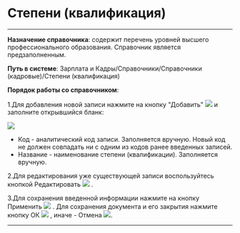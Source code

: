 ﻿#  Степени (квалификация)
_ _ _ _ _ _

**Назначение справочника**: содержит перечень уровней высшего профессионального образования. Справочник является предзаполненным.

**Путь в системе**: Зарплата и Кадры/Справочники/Справочники (кадровые)/Степени (квалификация)

**Порядок работы со справочником**:

1.Для добавления новой записи нажмите на кнопку "Добавить" ![](topic:Com.AddFiles.Buttons.Btn_Add.png) и заполните открывшийся бланк:

![](topic:.AddFiles.Screenshot_2713.jpg)

* Код - аналитический код записи. Заполняется вручную. Новый код не должен совпадать ни с одним из кодов ранее введенных записей.
* Название - наименование степени (квалификации). Заполняется вручную.


2.Для редактирования уже существующей записи воспользуйтесь кнопкой Редактировать ![](topic:Com.AddFiles.Buttons.Btn_Edit.png) .

3.Для сохранения введенной информации нажмите на кнопку Применить ![](topic:Com.AddFiles.Buttons.Btn_OK.png)  . Для сохранения документа и его закрытия нажмите кнопку ОК ![](topic:Com.AddFiles.Buttons.Btn_Post.png) , иначе - Отмена ![](topic:Com.AddFiles.Buttons.Btn_CloseCancel.png).

_ _ _  _

